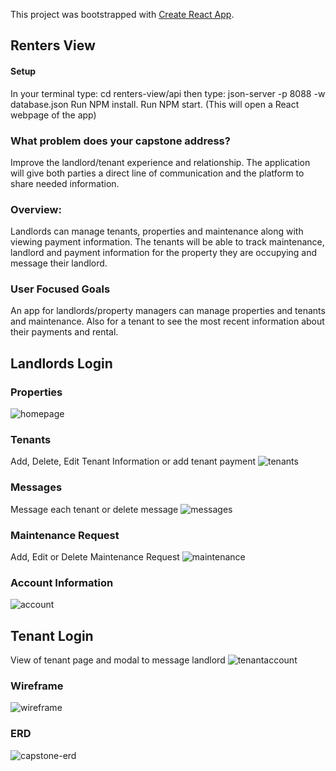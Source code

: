 This project was bootstrapped with [Create React App](https://github.com/facebook/create-react-app).

## Renters View

#### Setup
In your terminal type: cd renters-view/api
then type: json-server -p 8088 -w database.json
Run NPM install.
Run NPM start. (This will open a React webpage of the app)

### What problem does your capstone address?

Improve the landlord/tenant experience and relationship. The application will give both parties a direct line of communication and the platform to share needed information.

### Overview:

Landlords can manage tenants, properties and maintenance along with viewing payment information. The tenants will be able to track maintenance, landlord and payment information for the property they are occupying and message their landlord.

### User Focused Goals

An app for landlords/property managers can manage properties and tenants and maintenance. Also for a tenant to see the most recent information about their payments and rental.

## Landlords Login
### Properties
![homepage](https://user-images.githubusercontent.com/38992646/98566464-c7e69a80-227c-11eb-824d-e196c4965e5a.gif)

### Tenants
Add, Delete, Edit Tenant Information or add tenant payment
![tenants](https://user-images.githubusercontent.com/38992646/98569296-23665780-2280-11eb-864b-0e3bca3f1d8c.gif)

### Messages
Message each tenant or delete message
![messages](https://user-images.githubusercontent.com/38992646/98569313-26f9de80-2280-11eb-8a8d-9777d5974ec6.gif)

### Maintenance Request 
Add, Edit or Delete Maintenance Request
![maintenance](https://user-images.githubusercontent.com/38992646/98569316-282b0b80-2280-11eb-90a2-f1f611b034de.gif)

### Account Information
![account](https://user-images.githubusercontent.com/38992646/98569326-29f4cf00-2280-11eb-9fa6-c686e8f1758d.PNG)

## Tenant Login
View of tenant page and modal to message landlord
![tenantaccount](https://user-images.githubusercontent.com/38992646/98569328-2b25fc00-2280-11eb-85cd-609e6331acbb.gif)




### Wireframe

![wireframe](https://user-images.githubusercontent.com/38992646/96260040-72c0ad00-0f8c-11eb-945d-fe4e4ab00e81.PNG)

### ERD

![capstone-erd](https://user-images.githubusercontent.com/38992646/96260006-64729100-0f8c-11eb-9042-9bf84f64574b.PNG)
